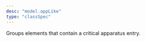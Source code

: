 ```yaml
---
desc: "model.appLike"
type: "classSpec"
---
```


Groups elements that contain a critical apparatus entry.